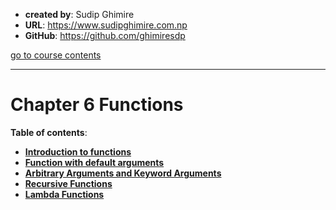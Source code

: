 - **created by**: Sudip Ghimire
- **URL**: https://www.sudipghimire.com.np
- **GitHub**: https://github.com/ghimiresdp

[go to course contents](https://github.com/ghimiresdp/python-level1/)
<hr>

# Chapter 6 Functions

**Table of contents**:

- [**Introduction to functions**]()
- [**Function with default arguments**]()
- [**Arbitrary Arguments and Keyword Arguments**]()
- [**Recursive Functions**]()
- [**Lambda Functions**]()
